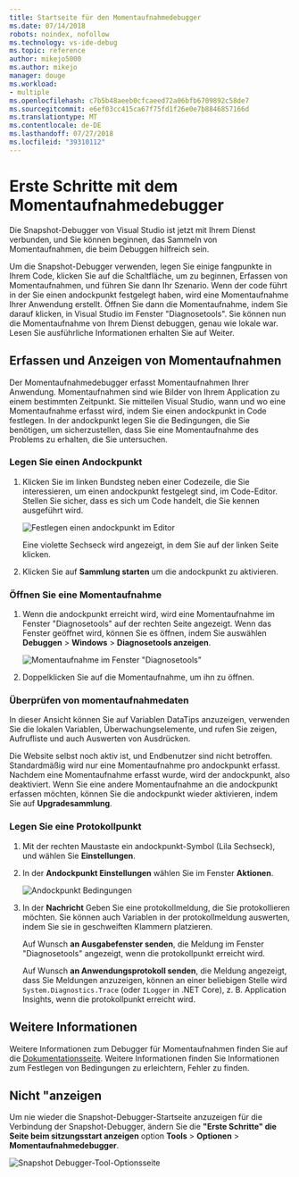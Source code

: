 ```yaml
---
title: Startseite für den Momentaufnahmedebugger
ms.date: 07/14/2018
robots: noindex, nofollow
ms.technology: vs-ide-debug
ms.topic: reference
author: mikejo5000
ms.author: mikejo
manager: douge
ms.workload:
- multiple
ms.openlocfilehash: c7b5b48aeeb0cfcaeed72a06bfb6709892c58de7
ms.sourcegitcommit: e6ef03cc415ca67f75fd1f26e0e7b8846857166d
ms.translationtype: MT
ms.contentlocale: de-DE
ms.lasthandoff: 07/27/2018
ms.locfileid: "39310112"
---
```

# Erste Schritte mit dem Momentaufnahmedebugger

Die Snapshot-Debugger von Visual Studio ist jetzt mit Ihrem Dienst verbunden, und Sie können beginnen, das Sammeln von Momentaufnahmen, die beim Debuggen hilfreich sein.

Um die Snapshot-Debugger verwenden, legen Sie einige fangpunkte in Ihrem Code, klicken Sie auf die Schaltfläche, um zu beginnen, Erfassen von Momentaufnahmen, und führen Sie dann Ihr Szenario. Wenn der code führt in der Sie einen andockpunkt festgelegt haben, wird eine Momentaufnahme Ihrer Anwendung erstellt. Öffnen Sie dann die Momentaufnahme, indem Sie darauf klicken, in Visual Studio im Fenster "Diagnosetools". Sie können nun die Momentaufnahme von Ihrem Dienst debuggen, genau wie lokale war. Lesen Sie ausführliche Informationen erhalten Sie auf Weiter.

## Erfassen und Anzeigen von Momentaufnahmen

Der Momentaufnahmedebugger erfasst Momentaufnahmen Ihrer Anwendung. Momentaufnahmen sind wie Bilder von Ihrem Application zu einem bestimmten Zeitpunkt. Sie mitteilen Visual Studio, wann und wo eine Momentaufnahme erfasst wird, indem Sie einen andockpunkt in Code festlegen. In der andockpunkt legen Sie die Bedingungen, die Sie benötigen, um sicherzustellen, dass Sie eine Momentaufnahme des Problems zu erhalten, die Sie untersuchen.

### Legen Sie einen Andockpunkt

1. Klicken Sie im linken Bundsteg neben einer Codezeile, die Sie interessieren, um einen andockpunkt festgelegt sind, im Code-Editor. Stellen Sie sicher, dass es sich um Code handelt, die Sie kennen ausgeführt wird. 

    ![Festlegen einen andockpunkt im Editor](../media/snapshot-startpage-set-snappoint.png)

    Eine violette Sechseck wird angezeigt, in dem Sie auf der linken Seite klicken.

2. Klicken Sie auf **Sammlung starten** um die andockpunkt zu aktivieren.

### Öffnen Sie eine Momentaufnahme

1. Wenn die andockpunkt erreicht wird, wird eine Momentaufnahme im Fenster "Diagnosetools" auf der rechten Seite angezeigt. Wenn das Fenster geöffnet wird, können Sie es öffnen, indem Sie auswählen **Debuggen** > **Windows** > **Diagnosetools anzeigen**. 

    ![Momentaufnahme im Fenster "Diagnosetools"](../media/snapshot-startpage-diagsession-window.png)

2. Doppelklicken Sie auf die Momentaufnahme, um ihn zu öffnen.

### Überprüfen von momentaufnahmedaten

In dieser Ansicht können Sie auf Variablen DataTips anzuzeigen, verwenden Sie die lokalen Variablen, Überwachungselemente, und rufen Sie zeigen, Aufrufliste und auch Auswerten von Ausdrücken.

Die Website selbst noch aktiv ist, und Endbenutzer sind nicht betroffen. Standardmäßig wird nur eine Momentaufnahme pro andockpunkt erfasst. Nachdem eine Momentaufnahme erfasst wurde, wird der andockpunkt, also deaktiviert. Wenn Sie eine andere Momentaufnahme an die andockpunkt erfassen möchten, können Sie die andockpunkt wieder aktivieren, indem Sie auf **Upgradesammlung**.

### Legen Sie eine Protokollpunkt

1. Mit der rechten Maustaste ein andockpunkt-Symbol (Lila Sechseck), und wählen Sie **Einstellungen**.

2. In der **Andockpunkt Einstellungen** wählen Sie im Fenster **Aktionen**.

    ![Andockpunkt Bedingungen](../media/snapshot-startpage-logpoint.png)

3. In der **Nachricht** Geben Sie eine protokollmeldung, die Sie protokollieren möchten. Sie können auch Variablen in der protokollmeldung auswerten, indem Sie sie in geschweiften Klammern platzieren.

    Auf Wunsch **an Ausgabefenster senden**, die Meldung im Fenster "Diagnosetools" angezeigt, wenn die protokollpunkt erreicht wird. 

    Auf Wunsch **an Anwendungsprotokoll senden**, die Meldung angezeigt, dass Sie Meldungen anzuzeigen, können an einer beliebigen Stelle wird `System.Diagnostics.Trace` (oder `ILogger` in .NET Core), z. B. Application Insights, wenn die protokollpunkt erreicht wird.

## Weitere Informationen

Weitere Informationen zum Debugger für Momentaufnahmen finden Sie auf die [Dokumentationsseite](../debug-live-azure-applications.md). Weitere Informationen finden Sie Informationen zum Festlegen von Bedingungen zu erleichtern, Fehler zu finden.

## Nicht "anzeigen

Um nie wieder die Snapshot-Debugger-Startseite anzuzeigen für die Verbindung der Snapshot-Debugger, ändern Sie die **"Erste Schritte" die Seite beim sitzungsstart anzeigen** option **Tools**  >   **Optionen** > **Momentaufnahmedebugger**. 

![Snapshot Debugger-Tool-Optionsseite](../media/snapshot-startpage-tools-options.png)
